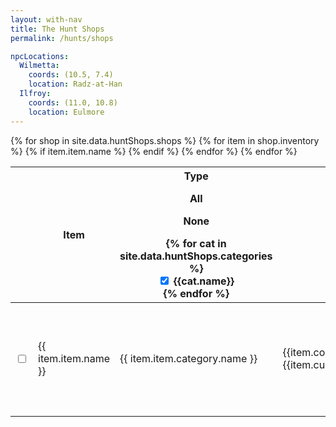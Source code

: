 ```yaml
---
layout: with-nav
title: The Hunt Shops
permalink: /hunts/shops

npcLocations:
  Wilmetta:
    coords: (10.5, 7.4)
    location: Radz-at-Han
  Ilfroy:
    coords: (11.0, 10.8)
    location: Eulmore
---
```


<table class="table is-fullwidth">
  <thead>
    <tr>
        <th></th>
        <th>Item</th>
        <th id="type-filter-trigger" style="cursor: pointer; width: 11em;">
            Type
            <div class="dropdown" id="type-filter">
                <div class="dropdown-trigger">
                  <span class="icon is-small">
                      <i class="fas fa-angle-down" aria-hidden="true"></i>
                    </span>
                </div>
                <div class="dropdown-menu">
                    <div class="dropdown-content">
                        <div class="dropdown-item">
                            <div class="level">
                                <div class="level-left"><p class="level-item" onclick="setAllTypeFilters(true)">All</p></div>
                                <div class="level-right"><p class="level-item" onclick="setAllTypeFilters(false)">None</p></div>
                            </div>
                        </div>
                        {% for cat in site.data.huntShops.categories %}
                        <div class="dropdown-item">
                            <label class="checkbox">
                                <input 
                                    type="checkbox" 
                                    class="checkbox type-filter-check" 
                                    data-category="{{cat.id}}" 
                                    id="cat-type-check-{{cat.id}}"
                                    onchange="handleTypeFilterChecked(event)"
                                    checked
                                    />
                                {{cat.name}}
                            </label>
                        </div>
                        {% endfor %}
                    </div>
                </div>
            </div>
        </th>
        <th style="width: 10em">Cost</th>
        <th style="width: 22em">NPC</th>
        <th>Quest</th>
    </tr>
  </thead>
  <tbody>
    {% for shop in site.data.huntShops.shops %}
        {% for item in shop.inventory %}
        {% if item.item.name %}
        <tr class="hunt-shop-row" 
            data-item="{{ item.item.id }}"
            data-currency="{{ item.item.currency.id }}"
            data-category="{{ item.item.category.id }}"
            data-categoryName="{{ item.item.category.name }}"
            >
            <td>
              <label class="checkbox">
                  <input 
                    type="checkbox" 
                    class="checkbox questCheckbox" 
                    data-item="{{item.item.id}}"
                    id="item-completed-{{item.item.id}}"
                    onchange="handleShopItemChecked(event)"
                    />
                </label>
            </td>
            <td>{{ item.item.name }}</td>
            <td>{{ item.item.category.name }}</td>
            <td>
              <span class="icon-text">
                {{item.cost}}
                {{item.currency.name}}
              </span>
            </td>
            <td>
              {% if shop.requires %}
              <div>
              <span class="icon-text" style="white-space: nowrap">
                <span class="icon"><i class="quest-{{shop.requires.icon}}"></i></span>
                <span style="font-size: 0.8em">{{shop.requires.name}}</span>
              </span>
              </div>
              {% endif   %}
                {% for npc in shop.npcs %}
                <div class="npc">
                    {{npc.name}}
                    {% if npc.location %}
                        <span class="tag is-light">{{npc.location}} {{npc.coords}}</span>
                    {% else %}
                        <span class="tag is-light">{{page.npcLocations[npc.name].location}} {{page.npcLocations[npc.name].coords}}</span>
                    {% endif %}
                </div>
                {% endfor %}
            </td>
            <td>
              {% if item.quest %}
              <span class="icon-text" style="white-space: nowrap">
                <span class="icon"><i class="quest-{{item.quest.icon}}"></i></span>
                <span style="font-size: 0.8em">{{item.quest.name}}</span>
              </span>
              {% endif %}
            </td>
        </tr>
        {% endif %}
        {% endfor %}
    {% endfor %}
  </tbody>
</table>


<script>


function getHuntItemFinished(itemId) {
    const namespace = getLocalStorage(NS_PROFILE, 'active') || ""
    const key = `huntshop:item:finished:${itemId}`
    return getLocalFlag(namespace, key)
}
function setHuntItemFinished(itemId, isFinished) {
    const namespace = getLocalStorage(NS_PROFILE, 'active') || ""
    const key = `huntshop:item:finished:${itemId}`
    return setLocalFlag(namespace, key, isFinished)
}
function getHuntItemCategoryVisible(categoryId) {
    const namespace = getLocalStorage(NS_PROFILE, 'active') || ""
    const key = `huntshop:filter:category:${categoryId}`
    return !getLocalFlag(namespace, key)
}
function setHuntItemCategoryVisible(categoryId, isVisible) {
    const namespace = getLocalStorage(NS_PROFILE, 'active') || ""
    const key = `huntshop:filter:category:${categoryId}`
    return setLocalFlag(namespace, key, !isVisible)
}

function updateHuntShopRows() {
    for (var row of document.getElementsByClassName('hunt-shop-row')) {
        let visible = getHuntItemCategoryVisible(row.dataset.category)
        let checkbox = row.querySelector('input[type=checkbox]')

        if (visible) {
            row.classList.remove('is-hidden')
        } else {
            row.classList.add('is-hidden')
        }

        const finished = getHuntItemFinished(row.dataset.item)
        checkbox.checked = finished

        if (finished) {
            row.classList.add('is-finished')
        } else {
            row.classList.remove('is-finished')
        }
    }

}

function handleTypeFilterChecked(event) {
    const checkbox = event.target
    const categoryId = checkbox.dataset.category
    setHuntItemCategoryVisible(categoryId, checkbox.checked)
    updateHuntShopRows()
}
function setAllTypeFilters(isChecked) {
    for (const el of document.getElementsByClassName('type-filter-check')) {
        el.checked = isChecked
        setHuntItemCategoryVisible(el.dataset.category, isChecked)
    }
    updateHuntShopRows()
}


function handleShopItemChecked(event) {
    const checkbox = event.target
    const itemId = checkbox.dataset.item
    const finished = checkbox.checked
    setHuntItemFinished(itemId, finished)

    const row = document.querySelector(`tr.hunt-shop-row[data-item="${itemId}"]`)
    if (finished) {
        row.classList.add('is-finished')
    } else {
        row.classList.remove('is-finished')
    }
}


function setShowFinished(value) {
  window.huntsShowFinished = value
  setLocalFlag("huntshop:config", "showFinished", value)

  if (window.huntsShowFinished) {
    removeHiddenFinishedStyle('hunt-shop-row')
  } else {
    appendHiddenFinishedStyle('hunt-shop-row')
  }
  updateHuntShopRows()
}


document.addEventListener('DOMContentLoaded', async () => {

    // initialize showFinished check
    var checkShowFinished = document.getElementById("check-showFinished");
    const showFinished = getLocalFlag("huntshop:config", "showFinished")
    setShowFinished(showFinished)
    checkShowFinished.checked = showFinished
    checkShowFinished.onchange = (evt) => { setShowFinished(evt.target.checked) }

    // initialize category filter dropdown
    const typeFilter = document.getElementById('type-filter')
    const typeFilterTrigger = document.getElementById('type-filter-trigger')
    typeFilterTrigger.onclick = () => {
        typeFilter.classList.toggle('is-active')
    }


    updateHuntShopRows()
})

</script>